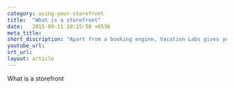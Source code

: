 ```yaml
---
category: using-your-storefront
title:  "What is a storefront"
date:   2015-09-11 20:15:58 +0530
meta_title: 
short_discription: "Apart from a booking engine, Vacation Labs gives you fully customisable pages to beautifully showcase your tours. "
youtube_url: 
srt_url: 
layout: article
---
```


What is a storefront

